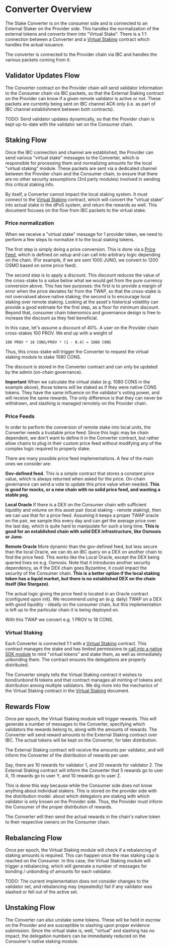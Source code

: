 # Converter Overview

The Stake Converter is on the consumer side and is connected to an External Staker on the Provider side.
This handles the normalization of the external tokens and _converts_ them into "Virtual Stake".
There is a 1:1 connection between a Converter and a [Virtual Staking](./VirtualStaking.md) contract
which handles the actual issuance.

The converter is connected to the Provider chain via IBC and handles the various packets coming from it.

## Validator Updates Flow

The Converter contract on the Provider chain will send validator information to the Consumer chain via IBC packets,
so that the External Staking contract on the Provider can know if a given remote validator is active or not.
These packets are currently being sent on IBC channel ACK only (i.e. as part of IBC channel establishment between both contracts).

TODO: Send validator updates dynamically, so that the Provider chain is kept up-to-date with the validator set on
the Consumer chain.

## Staking Flow

Once the IBC connection and channel are established, the Provider can send various "virtual stake" messages to the Converter,
which is responsible for processing them and normalizing amounts for the local "virtual staking" module. These
packets are sent via a dedicated channel between the Provider chain and the Consumer chain, to ensure
that there are no other security assumptions (3rd party modules) involved in sending this critical staking
info.

By itself, a Converter cannot impact the local staking system. It must connect to the [Virtual Staking](./VirtualStaking.md)
contract, which will convert the "virtual stake" into actual stake in the dPoS system, and return the rewards as well.
This document focuses on the flow from IBC packets to the virtual stake.

### Price normalization

When we receive a "virtual stake" message for 1 provider token, we need to perform a few steps to normalize it to the
local staking tokens.

The first step is simply doing a price conversion. This is done via a [Price Feed](#price-feeds), which is
defined on setup and can call into arbitrary logic depending on the chain. (For example,
if we are sent 1000 JUNO, we convert to 1200 OSMO based on some price feed).

The second step is to apply a discount. This discount reduces the value of the cross-stake to a value below what we would get from the pure
currency conversion above. This has two purposes: the first is to provide a margin of error when the price deviates far from the TWAP, so
that the cross-stake is not overvalued above native staking; the second is to encourage local staking over remote staking. Looking at the
asset's historical volatility can provide a good estimate for the first step, as a floor for minimum discount. Beyond that, consumer
chain tokenomics and governance design is free to increase the discount as they feel beneficial.

In this case, let's assume a discount of 40%. A user on the Provider chain cross-stakes 100 PROV. We end up with a weight of

`100 PROV * 18 CONS/PROV * (1 - 0.4) = 1080 CONS`

Thus, this cross-stake will trigger the Converter to request the virtual staking module to stake 1080 CONS.

The discount is stored in the Converter contract and can only be updated by the admin (on-chain governance).

**Important** When we calculate the virtual stake (e.g. 1080 CONS in the example above), those
tokens will be staked as if they were native CONS tokens. They have the same influence on the
validator's voting power, and will receive the same rewards. The only difference is that they
can never be withdrawn, and slashing is managed remotely on the Provider chain.

### Price Feeds

In order to perform the conversion of remote stake into local units, the Converter needs a
trustable price feed. Since this logic may be chain dependent, we don't want to define it in the Converter
contract, but rather allow chains to plug in their custom price feed without modifying any of
the complex logic required to properly stake.

There are many possible price feed implementations. A few of the main ones we consider are:

**Gov-defined feed.** This is a simple contract that stores a constant price value, which is always
returned when asked for the price. On-chain governance can send a vote to update this price
value when needed. **This is good for mocks, or a new chain with no solid price feed,
and wanting a stable peg**.

**Local Oracle** If there is a DEX on the Consumer chain with sufficient liquidity and volume
on this asset pair (local staking - remote staking), then we can use that for a price feed.
Assuming it keeps a proper TWAP oracle on the pair, we sample this every day and can get the average
price over the last day, which is quite hard to manipulate for such a long time.
**This is good for an established chain with solid DEX infrastructure, like Osmosis or Juno**.

**Remote Oracle** More dynamic than the gov-defined feed, but less secure than the local Oracle,
we can do an IBC query on a DEX on another chain to find the price feed. This works like the
Local Oracle, except the DEX being queried lives on e.g. Osmosis. Note that it introduces another
security dependency, as if the DEX chain goes Byzantine, it could impact the security of the Consumer
chain. **This is a better option if the local staking token has a liquid market, but there is
no established DEX on the chain itself (like Stargaze)**.

The actual logic giving the price feed is located in an Oracle contract (configured upon init).
We recommend using an (e.g. daily) TWAP on a DEX with good liquidity - ideally on the consumer chain,
but this implementation is left up to the particular chain it is being deployed on.

With this TWAP we convert e.g. 1 PROV to 18 CONS.

### Virtual Staking

Each Converter is connected 1:1 with a [Virtual Staking](./VirtualStaking.md) contract. This contract
manages the stake and has limited permissions to [call into a native SDK module](./GoModule.md)
to mint "virtual tokens" and stake them, as well as immediately unbonding them. The contract
ensures the delegations are properly distributed.

The Converter simply tells the Virtual Staking contract it wishes to bond/unbond N tokens
and that contract manages all minting of tokens and distribution among multiple validators.
We dig more into the mechanics of the Virtual Staking contract in the
[Virtual Staking](./VirtualStaking.md) document.

## Rewards Flow

Once per epoch, the Virtual Staking module will trigger rewards. This will generate a number of
messages to the Converter, specifying which validators the rewards belong to, along with the
amounts of rewards. The Converter will send reward amounts to the External Staking contract
over IBC. The actual tokens will be kept on the Converter, for later distribution.

The External Staking contract will receive the amounts per validator,
and will inform the Converter of the distribution of rewards per user.

Say, there are 10 rewards for validator 1, and 20 rewards for validator 2. The External Staking
contract will inform the Converter that 5 rewards go to user X, 15 rewards go to user Y, and 10 rewards
go to user Z.

This is done this way because while the Consumer side does not know anything about individual stakers. This is stored on the provider side with the distribution model.
about which delegators are staking with which validator is only known on the Provider side. Thus,
the Provider must inform the Consumer of the proper distribution of rewards.

The Converter will then send the actual rewards in the chain's native token
to their respective owners on the Consumer chain.

## Rebalancing Flow

Once per epoch, the Virtual Staking module will check if a rebalancing of staking amounts is required.
This can happen once the max staking cap is reached on the Consumer. In this case, the Virtual Staking
module will trigger a rebalancing, which will generate a number of messages for bonding / unbonding
of amounts for each validator.

TODO: The current implementation does not consider changes to the validator set, and rebalancing may
(repeatedly) fail if any validator was slashed or fell out of the active set.

## Unstaking Flow

The Converter can also unstake some tokens. These will be held in escrow on the Provider and
are susceptible to slashing upon proper evidence submission. Since the virtual stake is, well,
"virtual" and slashing has no impact, the delegation numbers can be immediately reduced
on the Consumer's native staking module.

